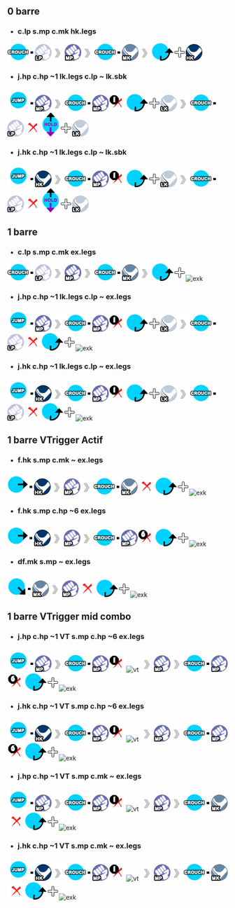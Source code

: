 ## 0 barre
+ ### c.lp s.mp c.mk hk.legs  
![cr]![dot]![lp]![to]![mp]![to]![cr]![dot]![mk]![to]![qcf]![plus]![hk]  
+ ### j.hp c.hp ~1 lk.legs c.lp ~ lk.sbk  
![j]![dot]![mp]![to]![cr]![dot]![mp]![x1]![qcf]![plus]![lk]![to]![cr]![dot]![lp]![x]![cdu]![plus]![lk]  
+ ### j.hk c.hp ~1 lk.legs c.lp ~ lk.sbk  
![j]![dot]![hk]![to]![cr]![dot]![mp]![x1]![qcf]![plus]![lk]![to]![cr]![dot]![lp]![x]![cdu]![plus]![lk]  


## 1 barre
+ ### c.lp s.mp c.mk ex.legs  
![cr]![dot]![lp]![to]![mp]![to]![cr]![dot]![mk]![to]![qcf]![plus]![exk]  
+ ### j.hp c.hp ~1 lk.legs c.lp ~ ex.legs  
![j]![dot]![mp]![to]![cr]![dot]![mp]![x1]![qcf]![plus]![lk]![to]![cr]![dot]![lp]![x]![qcf]![plus]![exk]  
+ ### j.hk c.hp ~1 lk.legs c.lp ~ ex.legs  
![j]![dot]![hk]![to]![cr]![dot]![mp]![x1]![qcf]![plus]![lk]![to]![cr]![dot]![lp]![x]![qcf]![plus]![exk]  

## 1 barre VTrigger Actif
+ ### f.hk s.mp c.mk ~ ex.legs
![f]![dot]![hk]![to]![mp]![to]![cr]![dot]![mk]![x]![qcf]![plus]![exk]
+ ### f.hk s.mp c.hp ~6 ex.legs
![f]![dot]![hk]![to]![mp]![to]![cr]![dot]![mp]![x6]![qcf]![plus]![exk]
+ ### df.mk s.mp ~ ex.legs
![df]![dot]![mk]![to]![mp]![x]![qcf]![plus]![exk]

## 1 barre VTrigger mid combo
+ ### j.hp c.hp ~1 VT s.mp c.hp ~6 ex.legs
![j]![dot]![mp]![to]![cr]![dot]![mp]![x1]![vt] ![to]![mp]![to]![cr]![dot]![mp]![x6]![qcf]![plus]![exk]
+ ### j.hk c.hp ~1 VT s.mp c.hp ~6 ex.legs
![j]![dot]![hk]![to]![cr]![dot]![mp]![x1]![vt] ![to]![mp]![to]![cr]![dot]![mp]![x6]![qcf]![plus]![exk]
+ ### j.hp c.hp ~1 VT s.mp c.mk ~ ex.legs
![j]![dot]![mp]![to]![cr]![dot]![mp]![x1]![vt] ![to]![mp]![to]![cr]![dot]![mk]![x]![qcf]![plus]![exk]
+ ### j.hk c.hp ~1 VT s.mp c.mk ~ ex.legs
![j]![dot]![hk]![to]![cr]![dot]![mp]![x1]![vt] ![to]![mp]![to]![cr]![dot]![mk]![x]![qcf]![plus]![exk]

[ap]: ./SFIcons/any_punch.png
[lp]: ./SFIcons/light_punch.png
[mp]: ./SFIcons/medium_punch.png
[hp]: ./SFIcons/heavy_punch.png
[exp]: ./SFIcons/ex_punch.png

[ak]: ./SFIcons/any_kick.png
[lk]: ./SFIcons/light_kick.png
[mk]: ./SFIcons/medium_kick.png
[hk]: ./SFIcons/heavy_kick.png
[exk]: ./SFIcons/ex_kick.png

[cr]: ./SFIcons/motion_crouch.png
[j]: ./SFIcons/motion_jump.png
[f]: ./SFIcons/motion_right.png
[df]: ./SFIcons/motion_downright.png
[qcf]: ./SFIcons/motion_fb.png
[cdu]: ./SFIcons/motion_down_charge.png
[clr]: ./SFIcons/motion_left_charge.png

[dot]: ./SFIcons/dot.png
[plus]: ./SFIcons/plus.png
[to]: ./SFIcons/right_arrow.png
[x]: ./SFIcons/cancel.png
[x1]: ./SFIcons/cancel1.png
[x2]: ./SFIcons/cancel2.png
[x3]: ./SFIcons/cancel3.png
[x4]: ./SFIcons/cancel4.png
[x5]: ./SFIcons/cancel5.png
[x6]: ./SFIcons/cancel6.png
[vt]: ./SFIcons/vtrigger.png
[vs]: ./SFIcons/vskill.png

